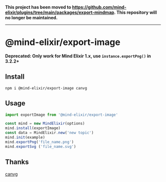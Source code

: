 **This project has been moved to https://github.com/mind-elixir/plugins/tree/main/packages/export-mindmap. This repository will no longer be maintained.**

---

# @mind-elixir/export-image

**Deprecated: Only work for Mind Elixir 1.x, use `instance.exportPng()` in 3.2.2+**

## Install

```
npm i @mind-elixir/export-image canvg
```

## Usage


```javascript
import exportImage from '@mind-elixir/export-image'

const mind = new MindElixir(options)
mind.install(exportImage)
const data = MindElixir.new('new topic')
mind.init(example)
mind.exportPng('file_name.png')
mind.exportSvg ('file_name.svg')
```

## Thanks

[canvg](https://github.com/canvg/canvg)
